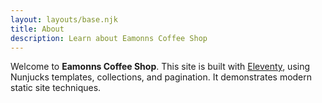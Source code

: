 ```yaml
---
layout: layouts/base.njk
title: About
description: Learn about Eamonns Coffee Shop
---
```


Welcome to **Eamonns Coffee Shop**. This site is built with [Eleventy](https://www.11ty.dev/docs/),
using Nunjucks templates, collections, and pagination. It demonstrates modern static site
techniques.




